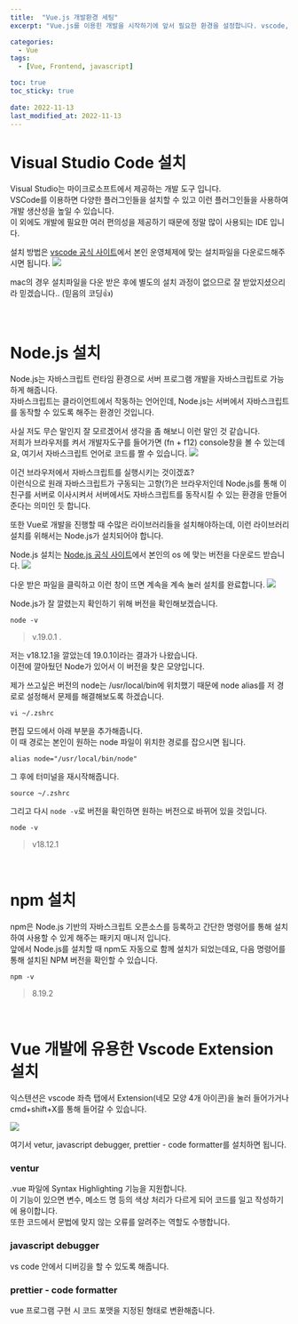 ```yaml
---
title:  "Vue.js 개발환경 세팅"
excerpt: "Vue.js를 이용힌 개발을 시작하기에 앞서 필요한 환경을 설정합니다. vscode, node, npm을 설치합니다."

categories:
  - Vue
tags:
  - [Vue, Frontend, javascript]

toc: true
toc_sticky: true
 
date: 2022-11-13
last_modified_at: 2022-11-13
---
```


# Visual Studio Code 설치
Visual Studio는 마이크로소프트에서 제공하는 개발 도구 입니다.  
VSCode를 이용하면 다양한 플러그인들을 설치할 수 있고 이런 플러그인들을  사용하여 개발 생산성을 높일 수 있습니다.  
이 외에도 개발에 필요한 여러 편의성을 제공하기 때문에 정말 많이 사용되는 IDE 입니다.  

설치 방법은 [vscode 공식 사이트](https://code.visualstudio.com/download)에서 본인 운영체제에 맞는 설치파일을 다운로드해주시면 됩니다.
![](/assets/img/2022-11/2022-11-13-vue_setting/2022-11-13-vue_setting_1.png)

mac의 경우 설치파일을 다운 받은 후에 별도의 설치 과정이 없으므로 잘 받았지셨으리라 믿겠습니다.. (믿음의 코딩👍)

<br>  

# Node.js 설치
Node.js는 자바스크립트 런타임 환경으로 서버 프로그램 개발을 자바스크립트로 가능하게 해줍니다.  
자바스크립트는 클라이언트에서 작동하는 언어인데, Node.js는 서버에서 자바스크립트를 동작할 수 있도록 해주는 환경인 것입니다.  

사실 저도 무슨 말인지 잘 모르겠어서 생각을 좀 해보니 이런 말인 것 같습니다.  
저희가 브라우저를 켜서 개발자도구를 들어가면 (fn + f12) console창을 볼 수 있는데요, 여기서 자바스크립트 언어로 코드를 짤 수 있습니다. 
![](/assets/img/2022-11/2022-11-13-vue_setting/2022-11-13-vue_setting_2.png)

이건 브라우저에서 자바스크립트를 실행시키는 것이겠죠?  
이런식으로 원래 자바스크립트가 구동되는 고향(?)은 브라우저인데 Node.js를 통해 이 친구를 서버로 이사시켜서 서버에서도 자바스크립트를 동작시킬 수 있는 환경을 만들어준다는 의미인 듯 합니다.  

또한 Vue로 개발을 진행할 때 수많은 라이브러리들을 설치해야하는데, 이런 라이브러리 설치를 위해서는 Node.js가 설치되어야 합니다.  

Node.js 설치는 [Node.js 공식 사이트](https://nodejs.org/ko/download/)에서 본인의 os 에 맞는 버전을 다운로드 받습니다. 
![](/assets/img/2022-11/2022-11-13-vue_setting/2022-11-13-vue_setting_3.png)

다운 받은 파일을 클릭하고 이런 창이 뜨면 계속을 계속 눌러 설치를 완료합니다.
![](/assets/img/2022-11/2022-11-13-vue_setting/2022-11-13-vue_setting_4.png)

Node.js가 잘 깔렸는지 확인하기 위해 버전을 확인해보겠습니다.  
```shell
node -v
```
> v.19.0.1 . 

저는 v18.12.1을 깔았는데 19.0.1이라는 결과가 나왔습니다.  
이전에 깔아뒀던 Node가 있어서 이 버전을 찾은 모양입니다.  

제가 쓰고싶은 버전의 node는 /usr/local/bin에 위치했기 때문에 node alias를 저 경로로 설정해서 문제를 해결해보도록 하겠습니다. 

```shell
vi ~/.zshrc
```
편집 모드에서 아래 부분을 추가해줍니다.  
이 때 경로는 본인이 원하는 node 파일이 위치한 경로를 잡으시면 됩니다.   
```
alias node="/usr/local/bin/node"
```
그 후에 터미널을 재시작해줍니다.  
```shell
source ~/.zshrc
```

그리고 다시 `node -v`로 버전을 확인하면 원하는 버전으로 바뀌어 있을 것입니다.
```shell
node -v
```
> v18.12.1

<br>   

# npm 설치
npm은 Node.js 기반의 자바스크립트 오픈소스를 등록하고 간단한 명령어를 통해 설치하여 사용할 수 있게 해주는 패키지 매니저 입니다.  
앞에서 Node.js를 설치할 때 npm도 자동으로 함께 설치가 되었는데요, 다음 명령어를 통해 설치된 NPM 버전을 확인할 수 있습니다.  

```shell
npm -v
```
> 8.19.2 

<br>   

# Vue 개발에 유용한 Vscode Extension 설치 
익스텐션은 vscode 좌측 탭에서 Extension(네모 모양 4개 아이콘)을 눌러 들어가거나 cmd+shift+X를 통해 들어갈 수 있습니다. 

![](/assets/img/2022-11/2022-11-13-vue_setting/2022-11-13-vue_setting_5.png)

여기서 vetur, javascript debugger, prettier - code formatter를 설치하면 됩니다. 

### ventur
.vue 파일에 Syntax Highlighting 기능을 지원합니다.  
이 기능이 있으면 변수, 메소드 명 등의 색상 처리가 다르게 되어 코드를 일고 작성하기에 용이합니다.  
또한 코드에서 문법에 맞지 않는 오류를 알려주는 역할도 수행합니다.

### javascript debugger
vs code 안에서 디버깅을 할 수 있도록 해줍니다.  

### prettier - code formatter
vue 프로그램 구현 시 코드 포맷을 지정된 형태로 변환해줍니다.